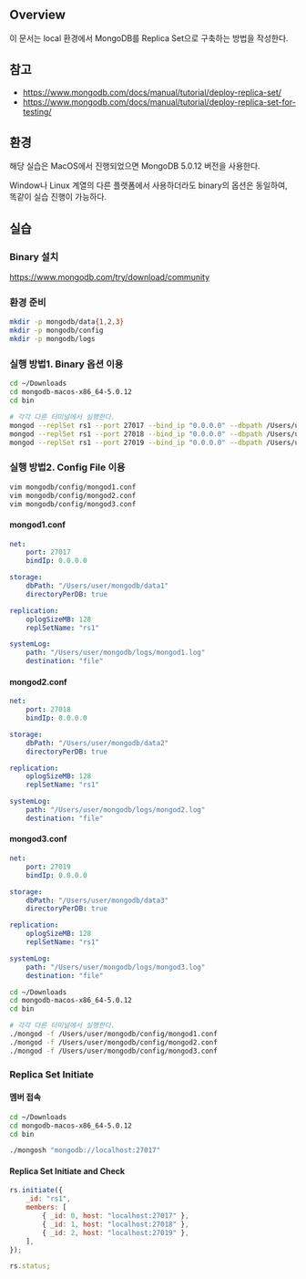 ## Overview

이 문서는 local 환경에서 MongoDB를 Replica Set으로 구축하는 방법을 작성한다.

## 참고

-   https://www.mongodb.com/docs/manual/tutorial/deploy-replica-set/
-   https://www.mongodb.com/docs/manual/tutorial/deploy-replica-set-for-testing/

## 환경

해당 실습은 MacOS에서 진행되었으면 MongoDB 5.0.12 버전을 사용한다.

Window나 Linux 계열의 다른 플랫폼에서 사용하더라도 binary의 옵션은 동일하여, 똑같이 실습 진행이 가능하다.

## 실습

### Binary 설치

https://www.mongodb.com/try/download/community

### 환경 준비

```bash
mkdir -p mongodb/data{1,2,3}
mkdir -p mongodb/config
mkdir -p mongodb/logs
```

### 실행 방법1. Binary 옵션 이용

```bash
cd ~/Downloads
cd mongodb-macos-x86_64-5.0.12
cd bin

# 각각 다른 터미널에서 실행한다.
mongod --replSet rs1 --port 27017 --bind_ip "0.0.0.0" --dbpath /Users/user/mongodb/data1  --oplogSize 128
mongod --replSet rs1 --port 27018 --bind_ip "0.0.0.0" --dbpath /Users/user/mongodb/data2  --oplogSize 128
mongod --replSet rs1 --port 27019 --bind_ip "0.0.0.0" --dbpath /Users/user/mongodb/data3  --oplogSize 128
```

### 실행 방법2. Config File 이용

```bash
vim mongodb/config/mongod1.conf
vim mongodb/config/mongod2.conf
vim mongodb/config/mongod3.conf
```

#### mongod1.conf

```yaml
net:
    port: 27017
    bindIp: 0.0.0.0

storage:
    dbPath: "/Users/user/mongodb/data1"
    directoryPerDB: true

replication:
    oplogSizeMB: 128
    replSetName: "rs1"

systemLog:
    path: "/Users/user/mongodb/logs/mongod1.log"
    destination: "file"
```

#### mongod2.conf

```yaml
net:
    port: 27018
    bindIp: 0.0.0.0

storage:
    dbPath: "/Users/user/mongodb/data2"
    directoryPerDB: true

replication:
    oplogSizeMB: 128
    replSetName: "rs1"

systemLog:
    path: "/Users/user/mongodb/logs/mongod2.log"
    destination: "file"
```

#### mongod3.conf

```yaml
net:
    port: 27019
    bindIp: 0.0.0.0

storage:
    dbPath: "/Users/user/mongodb/data3"
    directoryPerDB: true

replication:
    oplogSizeMB: 128
    replSetName: "rs1"

systemLog:
    path: "/Users/user/mongodb/logs/mongod3.log"
    destination: "file"
```

```bash
cd ~/Downloads
cd mongodb-macos-x86_64-5.0.12
cd bin

# 각각 다른 터미널에서 실행한다.
./mongod -f /Users/user/mongodb/config/mongod1.conf
./mongod -f /Users/user/mongodb/config/mongod2.conf
./mongod -f /Users/user/mongodb/config/mongod3.conf
```

### Replica Set Initiate

#### 멤버 접속

```bash
cd ~/Downloads
cd mongodb-macos-x86_64-5.0.12
cd bin

./mongosh "mongodb://localhost:27017"
```

#### Replica Set Initiate and Check

```javascript
rs.initiate({
    _id: "rs1",
    members: [
        { _id: 0, host: "localhost:27017" },
        { _id: 1, host: "localhost:27018" },
        { _id: 2, host: "localhost:27019" },
    ],
});

rs.status;
```
